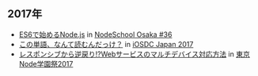 ## 2017年

* [ES6で始めるNode.js](20170709-nodeschool-osaka-36.html) in [NodeSchool Osaka #36](https://nodejs.connpass.com/event/60303/)
* [この単語、なんて読むんだっけ？](20170916-iosdc-japan-2017.html) in [iOSDC Japan 2017](https://iosdc.jp/2017/)
* [レスポンシブから逆戻り!?Webサービスのマルチデバイス対応方法](20171126-nodefest-2017.html) in [東京Node学園祭2017](http://nodefest.jp/2017/)
